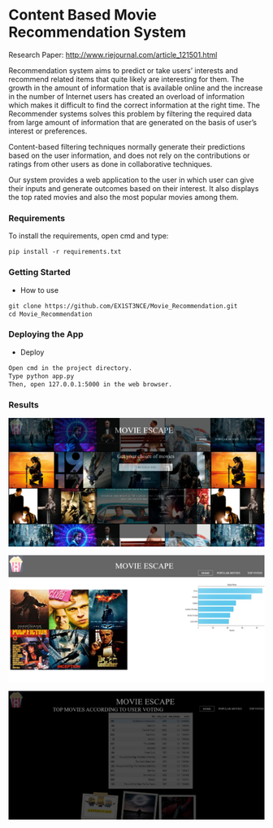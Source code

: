 # Content Based Movie Recommendation System

Research Paper: http://www.riejournal.com/article_121501.html

Recommendation system aims to predict or take users’ interests and recommend related items that quite likely are interesting for them. The growth in the amount of information that is available online and the increase in the number of Internet users has created an overload of information which makes it difficult to find the correct information at the right time. The Recommender systems solves this problem  by filtering the required data from large amount of information that are generated on the basis of  user’s interest or preferences.

Content-based filtering techniques normally generate their predictions based on the user information, and does not rely on the contributions or ratings from other users as done in collaborative techniques.

Our system provides a web application to the user in which user can give their inputs and generate outcomes based on their interest. It also displays the top rated movies and also the most popular movies among them.

### Requirements

To install the requirements, open cmd and type:

```
pip install -r requirements.txt
```

### Getting Started

- How to use
```
git clone https://github.com/EX1ST3NCE/Movie_Recommendation.git
cd Movie_Recommendation
```
### Deploying the App

- Deploy

```
Open cmd in the project directory.
Type python app.py
Then, open 127.0.0.1:5000 in the web browser.
```

### Results


![alt Home page of movie recommendation system](https://github.com/EX1ST3NCE/Movie_Recommendation/blob/master/results/output1.PNG?raw=true)


![alt Popular movies page](https://github.com/EX1ST3NCE/Movie_Recommendation/blob/master/results/output2.PNG?raw=true)


![alt Top voted movies](https://github.com/EX1ST3NCE/Movie_Recommendation/blob/master/results/output3.PNG?raw=true)
